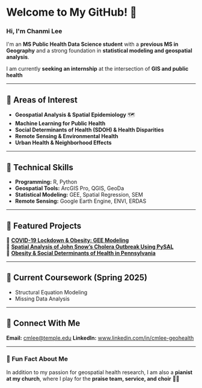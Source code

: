 # Welcome to My GitHub! 👋
### Hi, I'm Chanmi Lee 

I'm an **MS Public Health Data Science student** with a **previous MS in Geography** and a strong foundation in **statistical modeling and geospatial analysis**.

I am currently **seeking an internship** at the intersection of **GIS and public health**

---

## 📌 Areas of Interest
- **Geospatial Analysis & Spatial Epidemiology**  🗺
- **Machine Learning for Public Health**  
- **Social Determinants of Health (SDOH) & Health Disparities**  
- **Remote Sensing & Environmental Health**  
- **Urban Health & Neighborhood Effects**  

---

## 📌 Technical Skills
- **Programming:** R, Python
- **Geospatial Tools:** ArcGIS Pro, QGIS, GeoDa
- **Statistical Modeling:** GEE, Spatial Regression, SEM  
- **Remote Sensing:** Google Earth Engine, ENVI, ERDAS

---

## 📌 Featured Projects
🔹 **[COVID-19 Lockdown & Obesity: GEE Modeling](https://github.com/geohealth/covid_obesity_GEE)**  
🔹 **[Spatial Analysis of John Snow’s Cholera Outbreak Using PySAL](https://github.com/geohealth/pysal_snow_cholera
)**  
🔹 **[Obesity & Social Determinants of Health in Pennsylvania](https://github.com/geohealth/obesity_SDOH_PA)**  

---

## 📌 Current Coursework (Spring 2025)
- Structural Equation Modeling  
- Missing Data Analysis 

---

## 📌 Connect With Me
**Email:** cmlee@temple.edu 
**LinkedIn:** www.linkedin.com/in/cmlee-geohealth

---

### 📌 Fun Fact About Me
In addition to my passion for geospatial health research, I am also a **pianist at my church**, where I play for the **praise team, service, and choir** 🎹🎶


